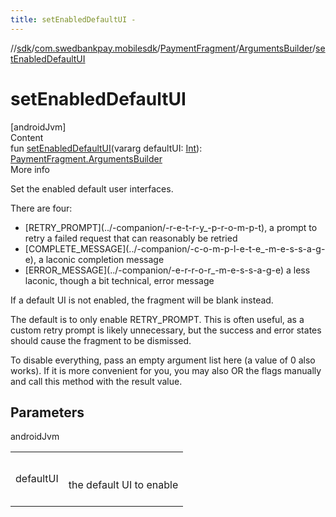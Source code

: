 ```yaml
---
title: setEnabledDefaultUI -
---
```

//[sdk](../../../../index)/[com.swedbankpay.mobilesdk](../../index)/[PaymentFragment](../index)/[ArgumentsBuilder](index)/[setEnabledDefaultUI](set-enabled-default-u-i)



# setEnabledDefaultUI  
[androidJvm]  
Content  
fun [setEnabledDefaultUI](set-enabled-default-u-i)(vararg defaultUI: [Int](https://kotlinlang.org/api/latest/jvm/stdlib/kotlin/-int/index.html)): [PaymentFragment.ArgumentsBuilder](index)  
More info  


Set the enabled default user interfaces.



There are four:

<ul><li>[RETRY_PROMPT](../-companion/-r-e-t-r-y_-p-r-o-m-p-t), a prompt to retry a failed request that can reasonably be retried</li><li>[COMPLETE_MESSAGE](../-companion/-c-o-m-p-l-e-t-e_-m-e-s-s-a-g-e), a laconic completion message</li><li>[ERROR_MESSAGE](../-companion/-e-r-r-o-r_-m-e-s-s-a-g-e) a less laconic, though a bit technical, error message</li></ul>

If a default UI is not enabled, the fragment will be blank instead.



The default is to only enable RETRY_PROMPT. This is often useful, as a custom retry prompt is likely unnecessary, but the success and error states should cause the fragment to be dismissed.



To disable everything, pass an empty argument list here (a value of 0 also works). If it is more convenient for you, you may also OR the flags manually and call this method with the result value.



## Parameters  
  
androidJvm  
  
| | |
|---|---|
| <a name="com.swedbankpay.mobilesdk/PaymentFragment.ArgumentsBuilder/setEnabledDefaultUI/#kotlin.IntArray/PointingToDeclaration/"></a>defaultUI| <a name="com.swedbankpay.mobilesdk/PaymentFragment.ArgumentsBuilder/setEnabledDefaultUI/#kotlin.IntArray/PointingToDeclaration/"></a><br><br>the default UI to enable<br><br>|
  
  



